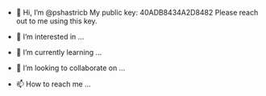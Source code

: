 - 👋 Hi, I’m @pshastricb
My public key: 40ADB8434A2D8482
Please reach out to me using this key.

- 👀 I’m interested in ...
- 🌱 I’m currently learning ...
- 💞️ I’m looking to collaborate on ...
- 📫 How to reach me ...

<!---
pshastricb/pshastricb is a ✨ special ✨ repository because its `README.md` (this file) appears on your GitHub profile.
You can click the Preview link to take a look at your changes.
--->
